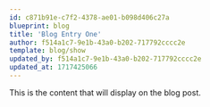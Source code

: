 ```yaml
---
id: c871b91e-c7f2-4378-ae01-b098d406c27a
blueprint: blog
title: 'Blog Entry One'
author: f514a1c7-9e1b-43a0-b202-717792cccc2e
template: blog/show
updated_by: f514a1c7-9e1b-43a0-b202-717792cccc2e
updated_at: 1717425066
---
```

This is the content that will display on the blog post.